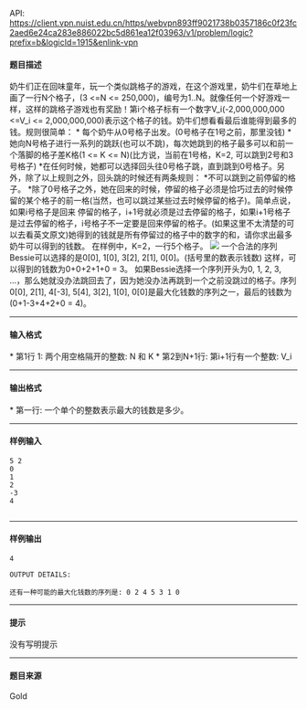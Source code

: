 API: https://client.vpn.nuist.edu.cn/https/webvpn893ff9021738b0357186c0f23fc2aed6e24ca283e886022bc5d861ea12f03963/v1/problem/logic?prefix=b&logicId=1915&enlink-vpn

#### 题目描述

奶牛们正在回味童年，玩一个类似跳格子的游戏，在这个游戏里，奶牛们在草地上画了一行N个格子，(3 <=N <= 250,000)，编号为1..N。就像任何一个好游戏一样，这样的跳格子游戏也有奖励！第i个格子标有一个数字V\_i(-2,000,000,000 <=V\_i <= 2,000,000,000)表示这个格子的钱。奶牛们想看看最后谁能得到最多的钱。规则很简单： \* 每个奶牛从0号格子出发。(0号格子在1号之前，那里没钱) \* 她向N号格子进行一系列的跳跃(也可以不跳)，每次她跳到的格子最多可以和前一 个落脚的格子差K格(1 <= K <= N)(比方说，当前在1号格，K=2, 可以跳到2号和3号格子) \*在任何时候，她都可以选择回头往0号格子跳，直到跳到0号格子。另外，除了以上规则之外，回头跳的时候还有两条规则： \*不可以跳到之前停留的格子。 \*除了0号格子之外，她在回来的时候，停留的格子必须是恰巧过去的时候停留的某个格子的前一格(当然，也可以跳过某些过去时候停留的格子)。简单点说，如果i号格子是回来 停留的格子，i+1号就必须是过去停留的格子，如果i+1号格子是过去停留的格子，i号格子不一定要是回来停留的格子。(如果这里不太清楚的可以去看英文原文)她得到的钱就是所有停留过的格子中的数字的和，请你求出最多奶牛可以得到的钱数。 在样例中，K=2，一行5个格子。 ![](../file/1915_0.jpg) 一个合法的序列Bessie可以选择的是0\[0\], 1\[0\], 3\[2\], 2\[1\], 0\[0\]。(括号里的数表示钱数) 这样，可以得到的钱数为0+0+2+1+0 = 3。 如果Bessie选择一个序列开头为0, 1, 2, 3, ...，那么她就没办法跳回去了，因为她没办法再跳到一个之前没跳过的格子。序列0\[0\], 2\[1\], 4\[-3\], 5\[4\], 3\[2\], 1\[0\], 0\[0\]是最大化钱数的序列之一，最后的钱数为(0+1-3+4+2+0 = 4)。

---

#### 输入格式

\* 第1行 1: 两个用空格隔开的整数: N 和 K \* 第2到N+1行: 第i+1行有一个整数: V\_i

---

#### 输出格式

\* 第一行: 一个单个的整数表示最大的钱数是多少。

---

#### 样例输入
```
5 2
0
1
2
-3
4


```

---

#### 样例输出
```
4

OUTPUT DETAILS:

还有一种可能的最大化钱数的序列是: 0 2 4 5 3 1 0

```

---

#### 提示

没有写明提示

---

#### 题目来源

Gold